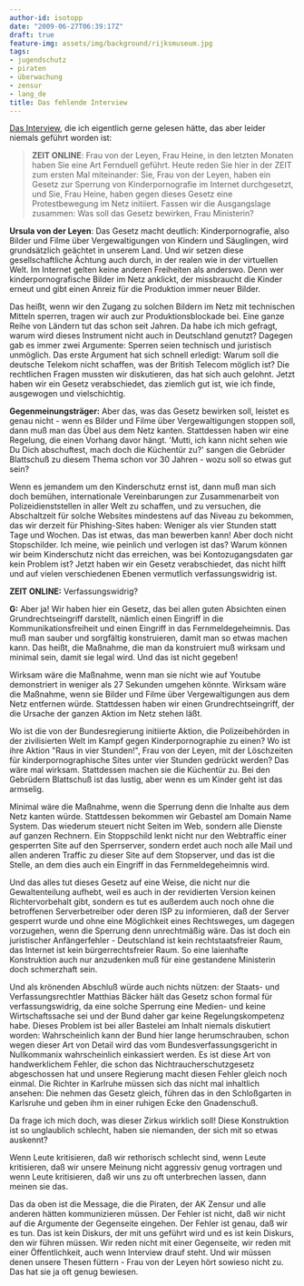 ```yaml
---
author-id: isotopp
date: "2009-06-27T06:39:17Z"
draft: true
feature-img: assets/img/background/rijksmuseum.jpg
tags:
- jugendschutz
- piraten
- überwachung
- zensur
- lang_de
title: Das fehlende Interview
---
```

<a href='http://www.zeit.de/online/2009/26/leyen-heine-netzsperren?page=all'>Das Interview</a>, die ich eigentlich gerne gelesen hätte, das aber leider niemals geführt worden ist: <blockquote><b>ZEIT ONLINE</b>: Frau von der Leyen, Frau Heine, in den letzten Monaten haben Sie eine Art Fernduell geführt. Heute reden Sie hier in der ZEIT zum ersten Mal miteinander: Sie, Frau von der Leyen, haben ein Gesetz zur Sperrung von Kinderpornografie im Internet durchgesetzt, und Sie, Frau Heine, haben gegen dieses Gesetz eine Protestbewegung im Netz initiiert. Fassen wir die Ausgangslage zusammen: Was soll das Gesetz bewirken, Frau Ministerin?</blockquote>

<b>Ursula von der Leyen</b>: Das Gesetz macht deutlich: Kinderpornografie, also Bilder und Filme über Vergewaltigungen von Kindern und Säuglingen, wird grundsätzlich geächtet in unserem Land. Und wir setzen diese gesellschaftliche Ächtung auch durch, in der realen wie in der virtuellen Welt. Im Internet gelten keine anderen Freiheiten als anderswo. Denn wer kinderpornografische Bilder im Netz anklickt, der missbraucht die Kinder erneut und gibt einen Anreiz für die Produktion immer neuer Bilder.

Das heißt, wenn wir den Zugang zu solchen Bildern im Netz mit technischen Mitteln sperren, tragen wir auch zur Produktionsblockade bei. Eine ganze Reihe von Ländern tut das schon seit Jahren. Da habe ich mich gefragt, warum wird dieses Instrument nicht auch in Deutschland genutzt? Dagegen gab es immer zwei Argumente: Sperren seien technisch und juristisch unmöglich. Das erste Argument hat sich schnell erledigt: Warum soll die deutsche Telekom nicht schaffen, was der British Telecom möglich ist? Die rechtlichen Fragen mussten wir diskutieren, das hat sich auch gelohnt. Jetzt haben wir ein Gesetz verabschiedet, das ziemlich gut ist, wie ich finde, ausgewogen und vielschichtig.

<b>Gegenmeinungsträger:</b> Aber das, was das Gesetz bewirken soll, leistet es genau nicht - wenn es Bilder und Filme über Vergewaltigungen stoppen soll, dann muß man das Übel aus dem Netz kanten. Stattdessen haben wir eine Regelung, die einen Vorhang davor hängt. 'Mutti, ich kann nicht sehen wie Du Dich abschuftest, mach doch die Küchentür zu?' sangen die Gebrüder Blattschuß zu diesem Thema schon vor 30 Jahren - wozu soll so etwas gut sein?

Wenn es jemandem um den Kinderschutz ernst ist, dann muß man sich doch bemühen, internationale Vereinbarungen zur Zusammenarbeit von Polizeidienststellen in aller Welt zu schaffen, und zu versuchen, die Abschaltzeit für solche Websites mindestens auf das Niveau zu bekommen, das wir derzeit für Phishing-Sites haben: Weniger als vier Stunden statt Tage und Wochen. Das ist etwas, das man bewerben kann! Aber doch nicht Stopschilder. Ich meine, wie peinlich und verlogen ist das? Warum können wir beim Kinderschutz nicht das erreichen, was bei Kontozugangsdaten gar kein Problem ist? Jetzt haben wir ein Gesetz verabschiedet, das nicht hilft und auf vielen verschiedenen Ebenen vermutlich verfassungswidrig ist.

<b>ZEIT ONLINE:</b> Verfassungswidrig?

<b>G:</b> Aber ja! Wir haben hier ein Gesetz, das bei allen guten Absichten einen Grundrechtseingriff darstellt, nämlich einen Eingriff in die Kommunikationsfreiheit und einen Eingriff in das Fernmeldegeheimnis. Das muß man sauber und sorgfältig konstruieren, damit man so etwas machen kann. Das heißt, die Maßnahme, die man da konstruiert muß wirksam und minimal sein, damit sie legal wird. Und das ist nicht gegeben!

Wirksam wäre die Maßnahme, wenn man sie nicht wie auf Youtube demonstriert in weniger als 27 Sekunden umgehen könnte. Wirksam wäre die Maßnahme, wenn sie Bilder und Filme über Vergewaltigungen aus dem Netz entfernen würde. Stattdessen haben wir einen Grundrechtseingriff, der die Ursache der ganzen Aktion im Netz stehen läßt.

Wo ist die von der Bundesregierung initiierte Aktion, die Polizeibehörden in der zivilisierten Welt im Kampf gegen Kinderpornographie zu einen? Wo ist ihre Aktion "Raus in vier Stunden!", Frau von der Leyen, mit der Löschzeiten für kinderpornographische Sites unter vier Stunden gedrückt werden? Das wäre mal wirksam. Stattdessen machen sie die Küchentür zu. Bei den Gebrüdern Blattschuß ist das lustig, aber wenn es um Kinder geht ist das armselig.

Minimal wäre die Maßnahme, wenn die Sperrung denn die Inhalte aus dem Netz kanten würde. Stattdessen bekommen wir Gebastel am Domain Name System. Das wiederum steuert nicht Seiten im Web, sondern alle Dienste auf ganzen Rechnern. Ein Stoppschild lenkt nicht nur den Webtraffic einer gesperrten Site auf den Sperrserver, sondern erdet auch noch alle Mail und allen anderen Traffic zu dieser Site auf dem Stopserver, und das ist die Stelle, an dem dies auch ein Eingriff in das Fernmeldegeheimnis wird.

Und das alles tut dieses Gesetz auf eine Weise, die nicht nur die Gewaltenteilung aufhebt, weil es auch in der revidierten Version keinen Richtervorbehalt gibt, sondern es tut es außerdem auch noch ohne die betroffenen Serverbetreiber oder deren ISP zu informieren, daß der Server gesperrt wurde und ohne eine Möglichkeit eines Rechtsweges, um dagegen vorzugehen, wenn die Sperrung denn unrechtmäßig wäre. Das ist doch ein juristischer Anfängerfehler - Deutschland ist kein rechtstaatsfreier Raum, das Internet ist kein bürgerrechtsfreier Raum. So eine laienhafte Konstruktion auch nur anzudenken muß für eine gestandene Ministerin doch schmerzhaft sein.

Und als krönenden Abschluß würde auch nichts nützen: der Staats- und Verfassungsrechtler Matthias Bäcker hält das Gesetz schon formal für verfassungswidrig, da eine solche Sperrung eine Medien- und keine Wirtschaftssache sei und der Bund daher gar keine Regelungskompetenz habe. Dieses Problem ist bei aller Bastelei am Inhalt niemals diskutiert worden: Wahrscheinlich kann der Bund hier lange herumschrauben, schon wegen dieser Art von Detail wird das vom Bundesverfassungsgericht in Nullkommanix wahrscheinlich einkassiert werden. Es ist diese Art von handwerklichem Fehler, die schon das Nichtraucherschutzgesetz abgeschossen hat und unsere Regierung macht diesen Fehler gleich noch einmal. Die Richter in Karlruhe müssen sich das nicht mal inhaltlich ansehen: Die nehmen das Gesetz gleich, führen das in den Schloßgarten in Karlsruhe und geben ihm in einer ruhigen Ecke den Gnadenschuß.

Da frage ich mich doch, was dieser Zirkus wirklich soll! Diese Konstruktion ist so unglaublich schlecht, haben sie niemanden, der sich mit so etwas auskennt? 

Wenn Leute kritisieren, daß wir rethorisch schlecht sind, wenn Leute kritisieren, daß wir unsere Meinung nicht aggressiv genug vortragen und wenn Leute kritisieren, daß wir uns zu oft unterbrechen lassen, dann meinen sie das.

Das da oben ist die Message, die die Piraten, der AK Zensur und alle anderen hätten kommunizieren müssen. Der Fehler ist nicht, daß wir nicht auf die Argumente der Gegenseite eingehen. Der Fehler ist genau, daß wir es tun. Das ist kein Diskurs, der mit uns geführt wird und es ist kein Diskurs, den wir führen müssen. Wir reden nicht mit einer Gegenseite, wir reden mit einer Öffentlichkeit, auch wenn Interview drauf steht. Und wir müssen denen unsere Thesen füttern - Frau von der Leyen hört sowieso nicht zu. Das hat sie ja oft genug bewiesen.
